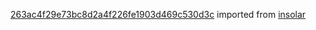 [263ac4f29e73bc8d2a4f226fe1903d469c530d3c](https://github.com/insolar/insolar/commit/263ac4f29e73bc8d2a4f226fe1903d469c530d3c) imported from [insolar](https://github.com/insolar/insolar)
